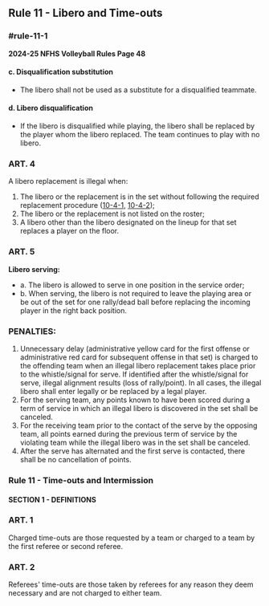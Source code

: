 <!-- Section: Rule 11 - Libero and Time-outs -->

## Rule 11 - Libero and Time-outs

### #rule-11-1

**2024-25 NFHS Volleyball Rules Page 48**

#### c. Disqualification substitution

- The libero shall not be used as a substitute for a disqualified teammate.

#### d. Libero disqualification

- If the libero is disqualified while playing, the libero shall be replaced by the player whom the libero replaced. The team continues to play with no libero.

### ART. 4

A libero replacement is illegal when:

1. The libero or the replacement is in the set without following the required replacement procedure ([10-4-1](#rule-10-4-1), [10-4-2](#rule-10-4-2));
2. The libero or the replacement is not listed on the roster;
3. A libero other than the libero designated on the lineup for that set replaces a player on the floor.

### ART. 5

**Libero serving:**

- a. The libero is allowed to serve in one position in the service order;
- b. When serving, the libero is not required to leave the playing area or be out of the set for one rally/dead ball before replacing the incoming player in the right back position.

### PENALTIES:

1. Unnecessary delay (administrative yellow card for the first offense or administrative red card for subsequent offense in that set) is charged to the offending team when an illegal libero replacement takes place prior to the whistle/signal for serve. If identified after the whistle/signal for serve, illegal alignment results (loss of rally/point). In all cases, the illegal libero shall enter legally or be replaced by a legal player.
2. For the serving team, any points known to have been scored during a term of service in which an illegal libero is discovered in the set shall be canceled.
3. For the receiving team prior to the contact of the serve by the opposing team, all points earned during the previous term of service by the violating team while the illegal libero was in the set shall be canceled.
4. After the serve has alternated and the first serve is contacted, there shall be no cancellation of points.

### Rule 11 - Time-outs and Intermission

#### SECTION 1 - DEFINITIONS

### ART. 1

Charged time-outs are those requested by a team or charged to a team by the first referee or second referee.

### ART. 2

Referees' time-outs are those taken by referees for any reason they deem necessary and are not charged to either team.
